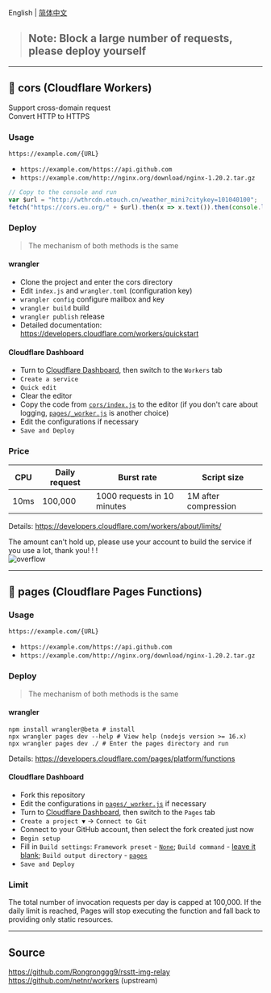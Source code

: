 ﻿English | [简体中文](README_zh-CN.md)

> ## Note: Block a large number of requests, please deploy yourself

---

## 🧡 cors (Cloudflare Workers)
Support cross-domain request  
Convert HTTP to HTTPS

### Usage
`https://example.com/{URL}`
- `https://example.com/https://api.github.com`
- `https://example.com/http://nginx.org/download/nginx-1.20.2.tar.gz`

```js
// Copy to the console and run
var $url = "http://wthrcdn.etouch.cn/weather_mini?citykey=101040100";
fetch("https://cors.eu.org/" + $url).then(x => x.text()).then(console.log)
```

### Deploy

> The mechanism of both methods is the same

#### wrangler
- Clone the project and enter the cors directory
- Edit `index.js` and `wrangler.toml` (configuration key)
- `wrangler config` configure mailbox and key
- `wrangler build` build
- `wrangler publish` release
- Detailed documentation: <https://developers.cloudflare.com/workers/quickstart>

#### Cloudflare Dashboard
- Turn to [Cloudflare Dashboard](https://dash.cloudflare.com), then switch to the `Workers` tab
- `Create a service`
- `Quick edit`
- Clear the editor
- Copy the code from [`cors/index.js`](cors/index.js) to the editor (if you don't care about logging, [`pages/_worker.js`](pages/_worker.js) is another choice)
- Edit the configurations if necessary
- `Save and Deploy`

### Price
  CPU  | Daily request | Burst rate | Script size
  ---- | ---- | ---- | ----
  10ms | 100,000 | 1000 requests in 10 minutes | 1M after compression

Details: <https://developers.cloudflare.com/workers/about/limits/>

The amount can't hold up, please use your account to build the service if you use a lot, thank you! ! !  
![overflow](https://s1.netnr.eu.org/2019/11/03/0752457693.png)

---

## 🧡 pages (Cloudflare Pages Functions)

### Usage
`https://example.com/{URL}`
- `https://example.com/https://api.github.com`
- `https://example.com/http://nginx.org/download/nginx-1.20.2.tar.gz`

### Deploy

> The mechanism of both methods is the same

#### wrangler
```
npm install wrangler@beta # install
npx wrangler pages dev --help # View help (nodejs version >= 16.x)
npx wrangler pages dev ./ # Enter the pages directory and run
```
Details: <https://developers.cloudflare.com/pages/platform/functions>

#### Cloudflare Dashboard
- Fork this repository
- Edit the configurations in [`pages/_worker.js`](pages/_worker.js) if necessary
- Turn to [Cloudflare Dashboard](https://dash.cloudflare.com), then switch to the `Pages` tab
- `Create a project ▼` -> `Connect to Git`
- Connect to your GitHub account, then select the fork created just now
- `Begin setup`
- Fill in `Build settings`: `Framework preset` - <ins>`None`</ins>; `Build command` - <ins>leave it blank</ins>; `Build output directory` - <ins>`pages`</ins>
- `Save and Deploy`

### Limit
The total number of invocation requests per day is capped at 100,000. If the daily limit is reached, Pages will stop executing the function and fall back to providing only static resources.

---

## Source
<https://github.com/Rongronggg9/rsstt-img-relay>  
<https://github.com/netnr/workers> (upstream)
